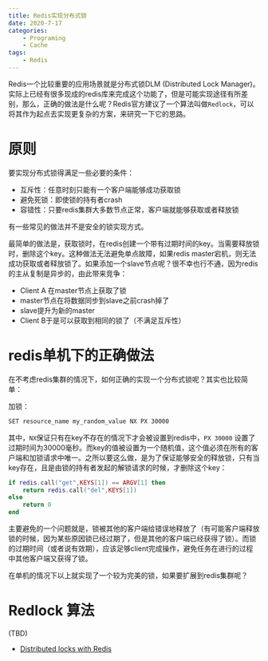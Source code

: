 ```yaml
---
title: Redis实现分布式锁
date: 2020-7-17
categories:  
    - Programing
    - Cache
tags:
	- Redis
---
```

Redis一个比较重要的应用场景就是分布式锁DLM (Distributed Lock Manager)。实际上已经有很多现成的redis库来完成这个功能了，但是可能实现途径有所差别，那么，正确的做法是什么呢？Redis官方建议了一个算法叫做`Redlock`，可以将其作为起点去实现更复杂的方案，来研究一下它的思路。

<!-- more -->

# 原则

要实现分布式锁得满足一些必要的条件：

* 互斥性：任意时刻只能有一个客户端能够成功获取锁
* 避免死锁：即使锁的持有者crash
* 容错性：只要redis集群大多数节点正常，客户端就能够获取或者释放锁

有一些常见的做法并不是安全的锁实现方式。

最简单的做法是，获取锁时，在redis创建一个带有过期时间的key。当需要释放锁时，删除这个key。这种做法无法避免单点故障，如果redis master宕机，则无法成功获取或者释放锁了。如果添加一个slave节点呢？很不幸也行不通，因为redis的主从复制是异步的，由此带来竞争：

* Client A 在master节点上获取了锁
* master节点在将数据同步到slave之前crash掉了
* slave提升为新的master
* Client B于是可以获取到相同的锁了（不满足互斥性）

# redis单机下的正确做法

在不考虑redis集群的情况下，如何正确的实现一个分布式锁呢？其实也比较简单：

加锁：

```bash
SET resource_name my_random_value NX PX 30000
```
其中，`NX`保证只有在key不存在的情况下才会被设置到redis中，`PX 30000` 设置了过期时间为30000毫秒。而key的值被设置为一个随机值，这个值必须在所有的客户端和加锁请求中唯一。之所以要这么做，是为了保证能够安全的释放锁，只有当key存在，且是由锁的持有者发起的解锁请求的时候，才删除这个key：

```lua
if redis.call("get",KEYS[1]) == ARGV[1] then
    return redis.call("del",KEYS[1])
else
    return 0
end
```

主要避免的一个问题就是，锁被其他的客户端给错误地释放了（有可能客户端释放锁的时候，因为某些原因锁已经过期了，但是其他的客户端已经获得了锁）。而锁的过期时间（或者说有效期），应该足够client完成操作，避免任务在进行的过程中其他客户端又获得了锁。

在单机的情况下以上就实现了一个较为完美的锁，如果要扩展到redis集群呢？

# Redlock 算法
(TBD)


* [Distributed locks with Redis](https://redis.io/topics/distlock)